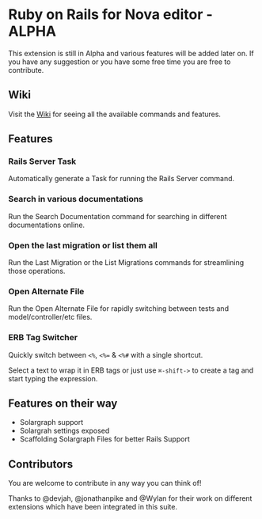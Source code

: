 # Ruby on Rails for Nova editor - ALPHA

This extension is still in Alpha and various features will be added later on. If you have any suggestion or you have some free time you are free to contribute.

## Wiki

Visit the [Wiki](https://github.com/tommasongr/nova-rails/wiki) for seeing all the available commands and features.

## Features

### Rails Server Task

Automatically generate a Task for running the Rails Server command.

### Search in various documentations

Run the Search Documentation command for searching in different documentations online.

### Open the last migration or list them all

Run the Last Migration or the List Migrations commands for streamlining those operations.

### Open Alternate File

Run the Open Alternate File for rapidly switching between tests and model/controller/etc files.

### ERB Tag Switcher

Quickly switch between `<%`, `<%=` & `<%#` with a single shortcut.

Select a text to wrap it in ERB tags or just use `⌘-shift->` to create a tag and start typing the expression.

## Features on their way

-   Solargraph support
-   Solargrah settings exposed
-   Scaffolding Solargraph Files for better Rails Support

## Contributors

You are welcome to contribute in any way you can think of!

Thanks to @devjah, @jonathanpike and @Wylan for their work on different extensions which have been integrated in this suite.
